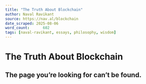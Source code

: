 ```yaml
---
title: "The Truth About Blockchain"
author: Naval Ravikant
source: https://nav.al/blockchain
date_scraped: 2025-08-06
word_count:      602
tags: [naval-ravikant, essays, philosophy, wisdom]
---
```


# The Truth About Blockchain

## The page you’re looking for can’t be found.
